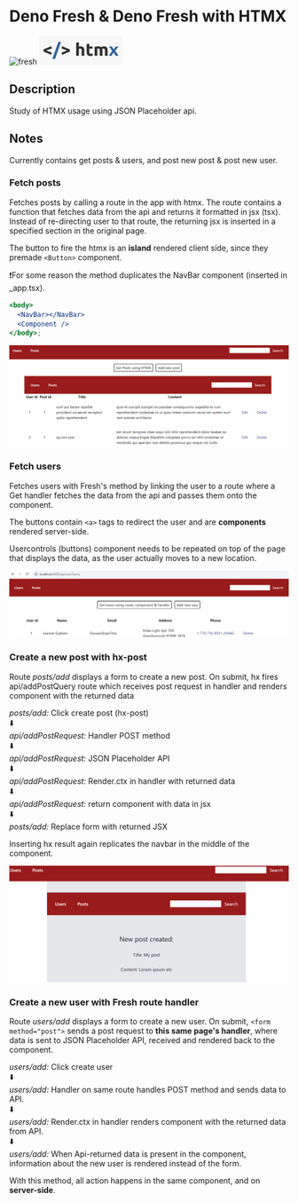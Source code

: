 # Deno Fresh & Deno Fresh with HTMX

![fresh](./assets/fresh.ico) ![htmx](./assets/htmx.png)

## Description

Study of HTMX usage using JSON Placeholder api.

## Notes

Currently contains get posts & users, and post new post & post new user.

### Fetch posts

Fetches posts by calling a route in the app with htmx. The route contains a
function that fetches data from the api and returns it formatted in jsx (tsx).
Instead of re-directing user to that route, the returning jsx is inserted in a
specified section in the original page.

The button to fire the htmx is an **island** rendered client side, since they premade `<Button>` component.

❗For some reason the method duplicates the NavBar component (inserted in
_app.tsx).

```jsx
<body>
  <NavBar></NavBar>
  <Component />
</body>;
```

![screenshot](./assets/screenshot-posts.png)

### Fetch users

Fetches users with Fresh's method by linking the user to a route where a Get
handler fetches the data from the api and passes them onto the component.

The buttons contain `<a>` tags to redirect the user and are **components**
rendered server-side.

Usercontrols (buttons) component needs to be repeated on top of the page that
displays the data, as the user actually moves to a new location.

![screenshot](./assets/screenshot-users.png)

### Create a new post with **hx-post**

Route *posts/add* displays a form to create a new post.
On submit, hx fires api/addPostQuery route which receives post request in handler and renders component with the returned data

*posts/add:* Click create post (hx-post)  
⬇️  
*api/addPostRequest:* Handler POST method  
⬇️  
*api/addPostRequest:* JSON Placeholder API  
⬇️  
*api/addPostRequest:* Render.ctx in handler with returned data  
⬇️  
*api/addPostRequest:* return component with data in jsx  
⬇️   
*posts/add:* Replace form with returned JSX 

Inserting hx result again replicates the navbar in the middle of the component.

![screenshot](./assets/screenshot-newpost.png)

### Create a new user with Fresh route handler

Route *users/add* displays a form to create a new user.
On submit, 
`<form method="post">` sends a post request to **this same page's handler**, where data is sent to JSON Placeholder API, received and rendered back to the component. 

*users/add:* Click create user  
⬇️  
*users/add:* Handler on same route handles POST method and sends data to API.  
⬇️  
*users/add:* Render.ctx in handler renders component with the returned data from API.  
⬇️  
*users/add:* When Api-returned data is present in the component, information about the new user is rendered instead of the form.

With this method, all action happens in the same component, and on **server-side**.